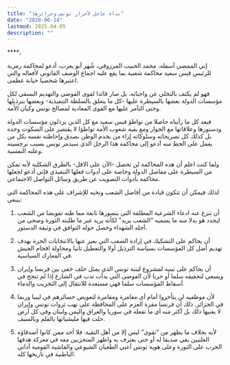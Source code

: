 ```yaml
---
title: "نداء عاجل لأحرار تونس وحرائرها"
date: "2020-06-14"
lastmod: 2025-04-05
description: ""
---
```

****،

إني الممضي أسفله، محمد الحبيب المرزوقي، شُهر أبو يعرب، أدعو لمحاكمة رمزية للرئيس قيس سعيد محاكمة شعبية بما يقع عليه اجماع الوصف القانوني لأفعاله والتي اعتبرها شخصيا خيانة عظمى.

فهو لم يكتف بالتخلي عن واجباته، بل صار قائدا لقوى الفوضى والتهديم النسقي لكل مؤسسات الدولة بعضها بالسيطرة عليها -كل ما يتعلق بالسلطة التنفيذية- وبعضها بترذيلها وحتى التآمر عليها مع القوى المعادية لمصالح تونس وكيان الأمة.

فبعد كل ما رأيناه حاصلا من تواطؤ قيس سعيد مع كل الذين يرذلون مؤسسات الدولة ودستورها وعلاقاتها مع الجوار ومع بقية شعوب الأمة تواطؤا لا يقتصر على السكوت وحده بل كذلك كل تصريحاته وسلوكاته إزاء من يخدم الوطن بصدق وإحاطته نفسه بكل من يعمل على الحط منه أدعو إلى محاكمة هذا الرجل الذي سيدمر تونس بسبب نرجسيته وعلته النفسية.

ولما كنت اعلم أن هذه المحاكمة لن تحصل -الآن على الاقل- بالطرق الشكلية لأنه تمكن من السيطرة على مفاصل الدولة وخاصة على أدوات فعلها التنفيذي فإني أدعو لجعلها محاكمة بأدوات التصويت عن طريق وسائل التواصل الاجتماعي.

لذلك فيمكن أن تتكون قيادة من أفاضل الشعب ونخبه للإشراف على هذه المحاكمة التي ينبغي:

1. أن تنزع عنه ادعاء الشرعية المطلقة التي يتصورها نابعة مما ظنه تفويضا من الشعب ليحدد هو بدلا منه ما يسميه “الشعب يريد” لكأنه يريد غير ما طلبته الثورة وضحى من أجله الشهداء وحصل حوله التوافق في وثيقة الدستور.

2. أن يحاكم على التشكيك في إرادة الشعب التي يعبر عنها بالانتخابات الحرة بهدف تهديم أصل كل المؤسسات بسياسة الترذيل أولا والتعطيل ثانيا ومحاولة اقحام الجيش في المعارك السياسية.

3. أن يحاكم على تبنيه لمشروع لبننة تونس الذي يمثل حلف خفي بين فرنسا وإيران ويسعى لتحقيقه سلما أو حربا لأن الفوضى التي بدأت تدب في الشارع إذا لم تنجح في أسقاط المؤسسات سلما فهي مستعدة للانتقال إلى التخريب والدماء.

4. لأن موظفيه لن يتأخروا أمام أي مغامرة ومقامرة لتعويض خسائرهم في ليبيا وربما في الجزائر. ذلك أن فرنسا مقرة العزم على المحافظة على نهب ثروات تونس وإيران لا يعنيها ذلك بل أكثر منه أي ما تفعله في سوريا والعراق واليمن ولبنان وفي كل أرض حلت فيها مليشياتها بالقلم وبالسيف.

5. لأنه بخلاف ما يظهر من “تقوى” ليس إلا من أهل التقية. فلا أحد ممن كانوا أصدقاؤه العلنيين بقي صديقا له أو حتى يعترف به واظهر المتحزبين معه في معركة هدفها الحرب على الثورة وعلى هوية تونس أعني الطغيان الشيوعي والفاشية القومية أداتي الباطنية في تاريخها كله.

###
